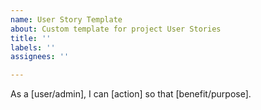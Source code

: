 ```yaml
---
name: User Story Template
about: Custom template for project User Stories
title: ''
labels: ''
assignees: ''

---
```


As a [user/admin], I can [action] so that [benefit/purpose].
